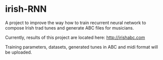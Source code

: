 # irish-RNN
A project to improve the way how to train recurrent neural network to compose Irish trad tunes and generate ABC files for musicians.

Currently, results of this project are located here:
http://irishabc.com

Training parameters, datasets, generated tunes in ABC and midi format will be uploaded.

